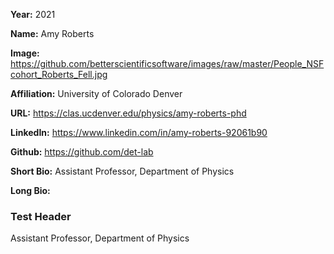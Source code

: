 **Year:** 2021

**Name:** Amy Roberts

**Image:** https://github.com/betterscientificsoftware/images/raw/master/People_NSFcohort_Roberts_Fell.jpg

**Affiliation:** University of Colorado Denver

**URL:** https://clas.ucdenver.edu/physics/amy-roberts-phd 

**LinkedIn:** https://www.linkedin.com/in/amy-roberts-92061b90

**Github:** https://github.com/det-lab 

**Short Bio:** Assistant Professor, Department of Physics

**Long Bio:** 
### Test Header
Assistant Professor, Department of Physics
